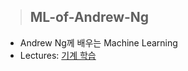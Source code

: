 > ## ML-of-Andrew-Ng

- Andrew Ng께 배우는 Machine Learning
- Lectures: [기계 학습](https://ko.coursera.org/learn/machine-learning)
